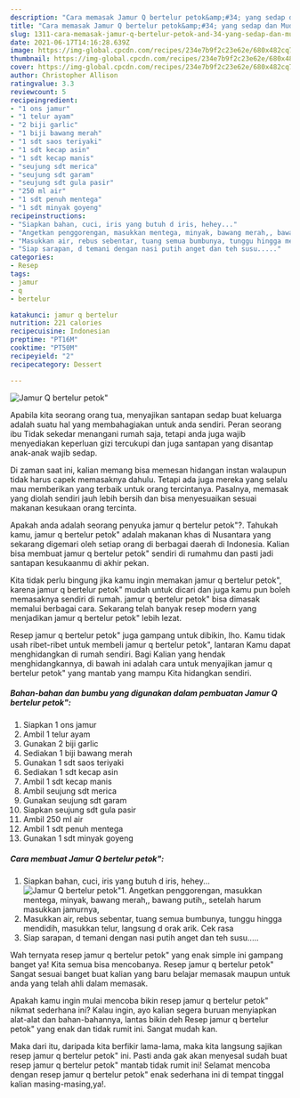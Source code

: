 ```yaml
---
description: "Cara memasak Jamur Q bertelur petok&amp;#34; yang sedap dan Mudah Dibuat"
title: "Cara memasak Jamur Q bertelur petok&amp;#34; yang sedap dan Mudah Dibuat"
slug: 1311-cara-memasak-jamur-q-bertelur-petok-and-34-yang-sedap-dan-mudah-dibuat
date: 2021-06-17T14:16:28.639Z
image: https://img-global.cpcdn.com/recipes/234e7b9f2c23e62e/680x482cq70/jamur-q-bertelur-petok-foto-resep-utama.jpg
thumbnail: https://img-global.cpcdn.com/recipes/234e7b9f2c23e62e/680x482cq70/jamur-q-bertelur-petok-foto-resep-utama.jpg
cover: https://img-global.cpcdn.com/recipes/234e7b9f2c23e62e/680x482cq70/jamur-q-bertelur-petok-foto-resep-utama.jpg
author: Christopher Allison
ratingvalue: 3.3
reviewcount: 5
recipeingredient:
- "1 ons jamur"
- "1 telur ayam"
- "2 biji garlic"
- "1 biji bawang merah"
- "1 sdt saos teriyaki"
- "1 sdt kecap asin"
- "1 sdt kecap manis"
- "seujung sdt merica"
- "seujung sdt garam"
- "seujung sdt gula pasir"
- "250 ml air"
- "1 sdt penuh mentega"
- "1 sdt minyak goyeng"
recipeinstructions:
- "Siapkan bahan, cuci, iris yang butuh d iris, hehey..."
- "Angetkan penggorengan, masukkan mentega, minyak, bawang merah,, bawang putih,, setelah harum masukkan jamurnya,"
- "Masukkan air, rebus sebentar, tuang semua bumbunya, tunggu hingga mendidih, masukkan telur, langsung d orak arik. Cek rasa"
- "Siap sarapan, d temani dengan nasi putih anget dan teh susu....."
categories:
- Resep
tags:
- jamur
- q
- bertelur

katakunci: jamur q bertelur 
nutrition: 221 calories
recipecuisine: Indonesian
preptime: "PT16M"
cooktime: "PT50M"
recipeyield: "2"
recipecategory: Dessert

---
```



![Jamur Q bertelur petok&#34;](https://img-global.cpcdn.com/recipes/234e7b9f2c23e62e/680x482cq70/jamur-q-bertelur-petok-foto-resep-utama.jpg)

Apabila kita seorang orang tua, menyajikan santapan sedap buat keluarga adalah suatu hal yang membahagiakan untuk anda sendiri. Peran seorang ibu Tidak sekedar menangani rumah saja, tetapi anda juga wajib menyediakan keperluan gizi tercukupi dan juga santapan yang disantap anak-anak wajib sedap.

Di zaman  saat ini, kalian memang bisa memesan hidangan instan walaupun tidak harus capek memasaknya dahulu. Tetapi ada juga mereka yang selalu mau memberikan yang terbaik untuk orang tercintanya. Pasalnya, memasak yang diolah sendiri jauh lebih bersih dan bisa menyesuaikan sesuai makanan kesukaan orang tercinta. 



Apakah anda adalah seorang penyuka jamur q bertelur petok&#34;?. Tahukah kamu, jamur q bertelur petok&#34; adalah makanan khas di Nusantara yang sekarang digemari oleh setiap orang di berbagai daerah di Indonesia. Kalian bisa membuat jamur q bertelur petok&#34; sendiri di rumahmu dan pasti jadi santapan kesukaanmu di akhir pekan.

Kita tidak perlu bingung jika kamu ingin memakan jamur q bertelur petok&#34;, karena jamur q bertelur petok&#34; mudah untuk dicari dan juga kamu pun boleh memasaknya sendiri di rumah. jamur q bertelur petok&#34; bisa dimasak memalui berbagai cara. Sekarang telah banyak resep modern yang menjadikan jamur q bertelur petok&#34; lebih lezat.

Resep jamur q bertelur petok&#34; juga gampang untuk dibikin, lho. Kamu tidak usah ribet-ribet untuk membeli jamur q bertelur petok&#34;, lantaran Kamu dapat menghidangkan di rumah sendiri. Bagi Kalian yang hendak menghidangkannya, di bawah ini adalah cara untuk menyajikan jamur q bertelur petok&#34; yang mantab yang mampu Kita hidangkan sendiri.

<!--inarticleads1-->

##### Bahan-bahan dan bumbu yang digunakan dalam pembuatan Jamur Q bertelur petok&#34;:

1. Siapkan 1 ons jamur
1. Ambil 1 telur ayam
1. Gunakan 2 biji garlic
1. Sediakan 1 biji bawang merah
1. Gunakan 1 sdt saos teriyaki
1. Sediakan 1 sdt kecap asin
1. Ambil 1 sdt kecap manis
1. Ambil seujung sdt merica
1. Gunakan seujung sdt garam
1. Siapkan seujung sdt gula pasir
1. Ambil 250 ml air
1. Ambil 1 sdt penuh mentega
1. Gunakan 1 sdt minyak goyeng




<!--inarticleads2-->

##### Cara membuat Jamur Q bertelur petok&#34;:

1. Siapkan bahan, cuci, iris yang butuh d iris, hehey...
<img src="https://img-global.cpcdn.com/steps/6c800b5700d133cc/160x128cq70/jamur-q-bertelur-petok-langkah-memasak-1-foto.jpg" alt="Jamur Q bertelur petok&#34;">1. Angetkan penggorengan, masukkan mentega, minyak, bawang merah,, bawang putih,, setelah harum masukkan jamurnya,
1. Masukkan air, rebus sebentar, tuang semua bumbunya, tunggu hingga mendidih, masukkan telur, langsung d orak arik. Cek rasa
1. Siap sarapan, d temani dengan nasi putih anget dan teh susu.....




Wah ternyata resep jamur q bertelur petok&#34; yang enak simple ini gampang banget ya! Kita semua bisa mencobanya. Resep jamur q bertelur petok&#34; Sangat sesuai banget buat kalian yang baru belajar memasak maupun untuk anda yang telah ahli dalam memasak.

Apakah kamu ingin mulai mencoba bikin resep jamur q bertelur petok&#34; nikmat sederhana ini? Kalau ingin, ayo kalian segera buruan menyiapkan alat-alat dan bahan-bahannya, lantas bikin deh Resep jamur q bertelur petok&#34; yang enak dan tidak rumit ini. Sangat mudah kan. 

Maka dari itu, daripada kita berfikir lama-lama, maka kita langsung sajikan resep jamur q bertelur petok&#34; ini. Pasti anda gak akan menyesal sudah buat resep jamur q bertelur petok&#34; mantab tidak rumit ini! Selamat mencoba dengan resep jamur q bertelur petok&#34; enak sederhana ini di tempat tinggal kalian masing-masing,ya!.

